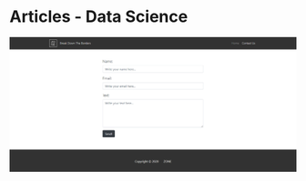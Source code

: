 # Articles - Data Science

![alt text](https://github.com/oreitor/ZONE-DjangoStackWebsiteTemplate/blob/master/png/contactus.png)
